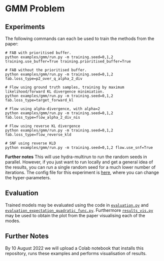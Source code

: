 # GMM Problem
## Experiments
The following commands can each be used to train the methods from the paper:
```
# FAB with prioritised buffer.
python examples/gmm/run.py -m training.seed=0,1,2 training.use_buffer=True training.prioritised_buffer=True 

# FAB without the prioritised buffer.
python examples/gmm/run.py -m training.seed=0,1,2 fab.loss_type=p2_over_q_alpha_2_div 

# Flow using ground truth samples, training by maximum likelihood/forward KL divergence minimiation.
python examples/gmm/run.py -m training.seed=0,1,2 fab.loss_type=target_forward_kl

# Flow using alpha-divergence, with alpha=2
python examples/gmm/run.py -m training.seed=0,1,2 fab.loss_type=flow_alpha_2_div_nis

# Flow using reverse KL divergence
python examples/gmm/run.py -m training.seed=0,1,2 fab.loss_type=flow_reverse_kld

# SNF using reverse KLD
python examples/gmm/run.py -m training.seed=0,1,2 flow.use_snf=True
```

**Further notes** This will use hydra-multirun to run the random seeds in parallel. 
However, if you just want to run locally and get a general idea of the results, 
you can run a single random seed for a much lower number of iterations. 
The config file for this experiment is [here](../config/gmm.yaml), where you can change the hyper-parameters.

## Evaluation
Trained models may be evaluated using the code in
[`evaluation.py`](evaluation.py) and [`evaluation_expectation_quadratic_func.py`](evaluation_expectation_quadratic_func.py).
Furthermore [`results_vis.py`](results_vis.py) may be used to obtain the plot from the paper
visualising each of the modes. 

## Further Notes
By 10 August 2022 we will upload a Colab notebook that installs this repository, runs 
these examples and performs visualisation of results. 